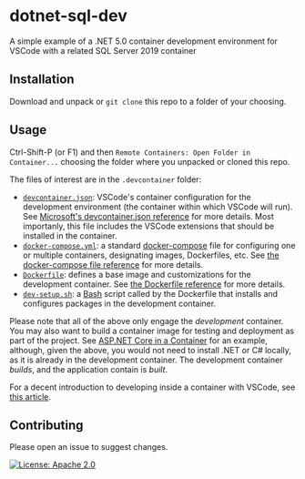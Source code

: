# dotnet-sql-dev

A simple example of a .NET 5.0 container development environment for VSCode
with a related SQL Server 2019 container

## Installation

Download and unpack or `git clone` this repo to a folder of your choosing.

## Usage

Ctrl-Shift-P (or F1) and then `Remote Containers: Open Folder in Container...`
choosing the folder where you unpacked or cloned this repo.

The files of interest are in the `.devcontainer` folder:

- [`devcontainer.json`](.devcontainer/devcontainer.json): VSCode's container configuration for the development environment (the container within which VSCode will run). See [Microsoft's devcontainer.json reference](https://code.visualstudio.com/docs/remote/devcontainerjson-reference) for more details. Most importanly, this file includes the VSCode extensions that should be installed in the container.
- [`docker-compose.yml`](.devcontainer/docker-compose.yml): a standard [docker-compose](https://docs.docker.com/compose/) file for configuring one or multiple containers, designating images, Dockerfiles, etc. See [the docker-compose file reference](https://docs.docker.com/compose/compose-file/) for more details.
- [`Dockerfile`](.devcontainer/Dockerfile): defines a base image and customizations for the development container. See [the Dockerfile reference](https://docs.docker.com/engine/reference/builder/) for more details.
- [`dev-setup.sh`](.devcontainer/dev-setup.sh): a [Bash](https://learnxinyminutes.com/docs/bash/) script called by the Dockerfile that installs and configures packages in the development container.

Please note that all of the above only engage the _development_ container. You may also want to build a container image for testing and deployment as part of the project. See [ASP.NET Core in a Container](https://code.visualstudio.com/docs/containers/quickstart-aspnet-core) for an example, although, given the above, you would not need to install .NET or C# locally, as it is already in the development container. The development container _builds_, and the application contain is _built_.

For a decent introduction to developing inside a container with VSCode, see [this article](https://code.visualstudio.com/docs/remote/create-dev-container).

## Contributing

Please open an issue to suggest changes.

[![License: Apache 2.0](https://img.shields.io/badge/License-Apache%202.0-blue.svg)](LICENSE.md)
